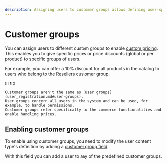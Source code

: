 ```yaml
---
description: Assigning users to customer groups allows defining user-specific pricing rules.
---
```


# Customer groups

You can assign users to different custom groups to enable [custom pricing](prices.md).
This enables you to give specific prices or price discounts (global or per product) to specific groups of users.

For example, you can offer a 10% discount for all products in the catalog to users who belong to the Resellers customer group.

!!! tip

    Customer groups aren't the same as [user groups](user_registration.md#user-groups).
    User groups concern all users in the system and can be used, for example, to handle permissions.
    Customer groups refer specifically to the commerce functionalities and enable handling prices.

## Enabling customer groups

To enable using customer groups, you need to modify the user content type's definition by adding a [customer group field](customergroupfield.md).

With this field you can add a user to any of the predefined customer groups.
